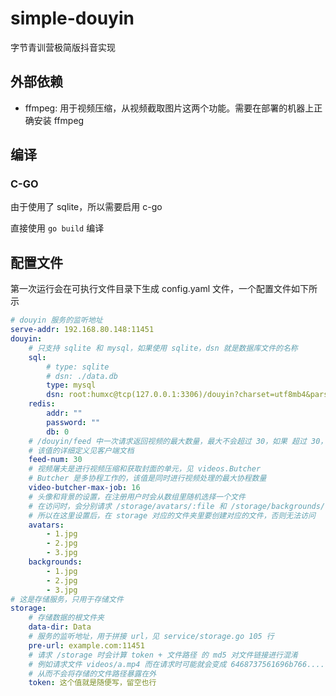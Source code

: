# simple-douyin

字节青训营极简版抖音实现

## 外部依赖

-   ffmpeg: 用于视频压缩，从视频截取图片这两个功能。需要在部署的机器上正确安装 ffmpeg

## 编译

### C-GO

由于使用了 sqlite，所以需要启用 c-go

直接使用 `go build` 编译

## 配置文件

第一次运行会在可执行文件目录下生成 config.yaml 文件，一个配置文件如下所示

```yaml
# douyin 服务的监听地址
serve-addr: 192.168.80.148:11451
douyin:
    # 只支持 sqlite 和 mysql，如果使用 sqlite，dsn 就是数据库文件的名称
    sql:
        # type: sqlite
        # dsn: ./data.db
        type: mysql
        dsn: root:humxc@tcp(127.0.0.1:3306)/douyin?charset=utf8mb4&parseTime=True&loc=Local
    redis:
        addr: ""
        password: ""
        db: 0
    # /douyin/feed 中一次请求返回视频的最大数量，最大不会超过 30，如果 超过 30，会被强制设定为 30
    # 该值的详细定义见客户端文档
    feed-num: 30
    # 视频屠夫是进行视频压缩和获取封面的单元，见 videos.Butcher
    # Butcher 是多协程工作的，该值是同时进行视频处理的最大协程数量
    video-butcher-max-job: 16
    # 头像和背景的设置，在注册用户时会从数组里随机选择一个文件
    # 在访问时，会分别请求 /storage/avatars/:file 和 /storage/backgrounds/:file
    # 所以在这里设置后，在 storage 对应的文件夹里要创建对应的文件，否则无法访问
    avatars:
        - 1.jpg
        - 2.jpg
        - 3.jpg
    backgrounds:
        - 1.jpg
        - 2.jpg
        - 3.jpg
# 这是存储服务，只用于存储文件
storage:
    # 存储数据的根文件夹
    data-dir: Data
    # 服务的监听地址，用于拼接 url，见 service/storage.go 105 行
    pre-url: example.com:11451
    # 请求 /storage 时会计算 token + 文件路径 的 md5 对文件链接进行混淆
    # 例如请求文件 videos/a.mp4 而在请求时可能就会变成 6468737561696b766....
    # 从而不会将存储的文件路径暴露在外
    token: 这个值就是随便写，留空也行
```
